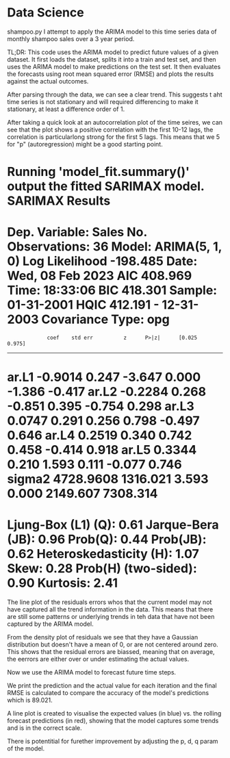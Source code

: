 # Data Science
 
shampoo.py
I attempt to apply the ARIMA model to this time series data of monthly shampoo sales over a 3 year period.

TL;DR: This code uses the ARIMA model to predict future values of a given dataset. It first loads the dataset, splits it into a train and test set, and then uses the ARIMA model to make predictions on the test set. It then evaluates the forecasts using root mean squared error (RMSE) and plots the results against the actual outcomes.

After parsing through the data, we can see a clear trend. This suggests t aht time series is not stationary and will required differencing to make it stationary, at least a difference order of 1.

After taking a quick look at an autocorrelation plot of the time seires, we can see that the plot shows a positive correlation with the first 10-12 lags, the correlation is particularlong strong for the first 5 lags. This means that we 5 for "p" (autoregression) might be a good starting point.

Running 'model_fit.summary()' output the fitted SARIMAX model. 
                               SARIMAX Results
==============================================================================
Dep. Variable:                  Sales   No. Observations:                   36
Model:                 ARIMA(5, 1, 0)   Log Likelihood                -198.485
Date:                Wed, 08 Feb 2023   AIC                            408.969
Time:                        18:33:06   BIC                            418.301
Sample:                    01-31-2001   HQIC                           412.191
                         - 12-31-2003
Covariance Type:                  opg
==============================================================================
                 coef    std err          z      P>|z|      [0.025      0.975]
------------------------------------------------------------------------------
ar.L1         -0.9014      0.247     -3.647      0.000      -1.386      -0.417
ar.L2         -0.2284      0.268     -0.851      0.395      -0.754       0.298
ar.L3          0.0747      0.291      0.256      0.798      -0.497       0.646
ar.L4          0.2519      0.340      0.742      0.458      -0.414       0.918
ar.L5          0.3344      0.210      1.593      0.111      -0.077       0.746
sigma2      4728.9608   1316.021      3.593      0.000    2149.607    7308.314
===================================================================================
Ljung-Box (L1) (Q):                   0.61   Jarque-Bera (JB):                 0.96
Prob(Q):                              0.44   Prob(JB):                         0.62
Heteroskedasticity (H):               1.07   Skew:                             0.28
Prob(H) (two-sided):                  0.90   Kurtosis:                         2.41
===================================================================================

The line plot of the residuals errors whos that the current model may not have captured all the trend information in the data. This means that there are still some patterns or underlying trends in teh data that have not been captured by the ARIMA model.

From the density plot of residuals we see that they have a Gaussian distribution but doesn't have a mean of 0, or are not centered around zero. This shows that the residual errors are biassed, meaning that on average, the eerrors are either over or under estimating the actual values.

Now we use the ARIMA model to forecast future time steps.

We print the prediction and the actual value for each iteration and the final RMSE is calculated to compare the accuracy of the model's predictions which is 89.021.

A line plot is created to visualise the expected values (in blue) vs. the rolling forecast predictions (in red), showing that the model captures some trends and is in the correct scale. 

There is potentitial for furether improvement by adjusting the p, d, q param of the model.